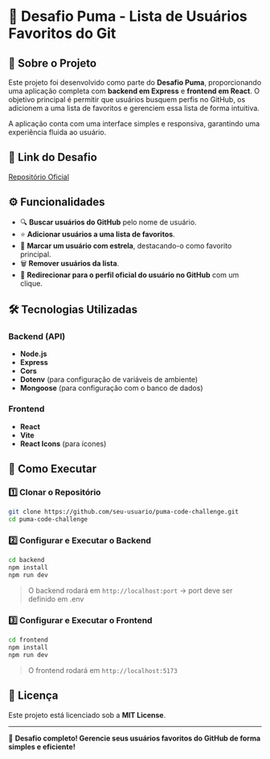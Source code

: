 # 🚀 Desafio Puma - Lista de Usuários Favoritos do Git

## 📌 Sobre o Projeto
Este projeto foi desenvolvido como parte do **Desafio Puma**, proporcionando uma aplicação completa com **backend em Express** e **frontend em React**. O objetivo principal é permitir que usuários busquem perfis no GitHub, os adicionem a uma lista de favoritos e gerenciem essa lista de forma intuitiva.

A aplicação conta com uma interface simples e responsiva, garantindo uma experiência fluida ao usuário.

## 🔗 Link do Desafio  
[Repositório Oficial](https://github.com/jsfelix/puma-code-challenge)

## ⚙️ Funcionalidades
- 🔍 **Buscar usuários do GitHub** pelo nome de usuário.  
- ⭐ **Adicionar usuários a uma lista de favoritos**.  
- 🌟 **Marcar um usuário com estrela**, destacando-o como favorito principal.  
- 🗑️ **Remover usuários da lista**.  
- 🔗 **Redirecionar para o perfil oficial do usuário no GitHub** com um clique.  

## 🛠️ Tecnologias Utilizadas
### **Backend (API)**
- **Node.js**
- **Express**
- **Cors**
- **Dotenv** (para configuração de variáveis de ambiente)
- **Mongoose** (para configuração com o banco de dados)

### **Frontend**
- **React**
- **Vite**
- **React Icons** (para ícones)


## 🚀 Como Executar
### **1️⃣ Clonar o Repositório**
```sh
git clone https://github.com/seu-usuario/puma-code-challenge.git
cd puma-code-challenge
```

### **2️⃣ Configurar e Executar o Backend**
```sh
cd backend
npm install
npm run dev
```
> O backend rodará em `http://localhost:port` -> port deve ser definido em .env

### **3️⃣ Configurar e Executar o Frontend**
```sh
cd frontend
npm install
npm run dev
```
> O frontend rodará em `http://localhost:5173`

## 📄 Licença
Este projeto está licenciado sob a **MIT License**.

---

🚀 **Desafio completo! Gerencie seus usuários favoritos do GitHub de forma simples e eficiente!**  




